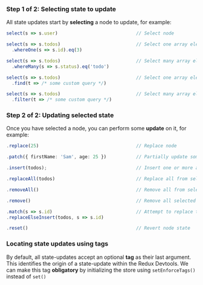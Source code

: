 ### Step 1 of 2: **Selecting state to update**
All state updates start by **selecting** a node to update, for example:
```ts
select(s => s.user)                             // Select node
```
```ts
select(s => s.todos)                            // Select one array element
  .whereOne(s => s.id).eq(3)
```
```ts
select(s => s.todos)                            // Select many array elements
  .whereMany(s => s.status).eq('todo')
```
```ts
select(s => s.todos)                            // Select one array element using custom query
  .find(t => /* some custom query */)  
```
```ts
select(s => s.todos)                            // Select many array elements using custom query
  .filter(t => /* some custom query */)  
```

### Step 2 of 2: **Updating selected state**
Once you have selected a node, you can perform some **update** on it, for example:
```ts
.replace(25)                                    // Replace node
```
```ts
.patch({ firstName: 'Sam', age: 25 })           // Partially update some object properties
```
```ts
.insert(todos);                                 // Insert one or more array elements
```
```ts
.replaceAll(todos)                              // Replace all from selected array
```
```ts
.removeAll()                                    // Remove all from selected array
```
```ts
.remove()                                       // Remove all selected array elements
```
```ts
.match(s => s.id)                               // Attempt to replace todo(s) matching id, else insert
.replaceElseInsert(todos, s => s.id)
```
```ts
.reset()                                        // Revert node state
```

### Locating state updates using **tags** ###
By default, all state-updates accept an optional **tag** as their last argument. This identifies the origin of a state-update within the Redux Devtools. We can make this tag **obligatory** by initializing the store using `setEnforceTags()` instead of `set()`

